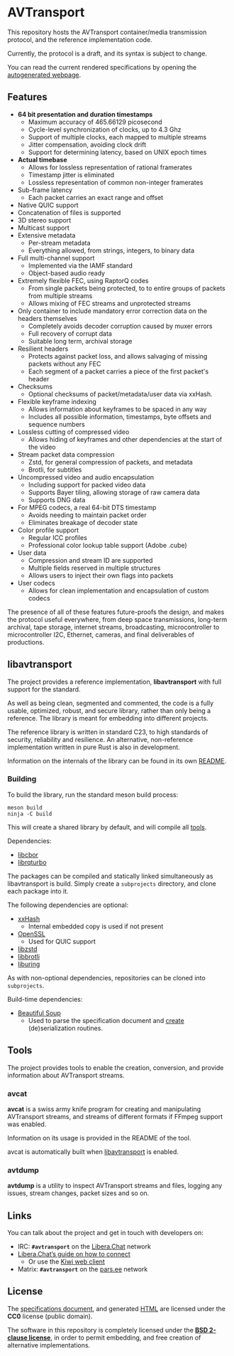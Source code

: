 # AVTransport

This repository hosts the AVTransport container/media transmission protocol, and the reference implementation code.

Currently, the protocol is a draft, and its syntax is subject to change.

You can read the current rendered specifications by opening the [autogenerated webpage](https://cyanreg.github.io/avtransport/).

## Features

 - **64 bit presentation and duration timestamps**
   * Maximum accuracy of 465.66129 picosecond
   * Cycle-level synchronization of clocks, up to 4.3 Ghz
   * Support of multiple clocks, each mapped to multiple streams
   * Jitter compensation, avoiding clock drift
   * Support for determining latency, based on UNIX epoch times
 - **Actual timebase**
   * Allows for lossless representation of rational framerates
   * Timestamp jitter is eliminated
   * Lossless representation of common non-integer framerates
 - Sub-frame latency
   * Each packet carries an exact range and offset
 - Native QUIC support
 - Concatenation of files is supported
 - 3D stereo support
 - Multicast support
 - Extensive metadata
   * Per-stream metadata
   * Everything allowed, from strings, integers, to binary data
 - Full multi-channel support
   * Implemented via the IAMF standard
   * Object-based audio ready
 - Extremely flexible FEC, using RaptorQ codes
   * From single packets being protected, to to entire groups of packets from multiple streams
   * Allows mixing of FEC streams and unprotected streams
 - Only container to include mandatory error correction data on the headers themselves
   * Completely avoids decoder corruption caused by muxer errors
   * Full recovery of corrupt data
   * Suitable long term, archival storage
 - Resilient headers
   * Protects against packet loss, and allows salvaging of missing packets without any FEC
   * Each segment of a packet carries a piece of the first packet's header
 - Checksums
   * Optional checksums of packet/metadata/user data via xxHash.
 - Flexible keyframe indexing
   * Allows information about keyframes to be spaced in any way
   * Includes all possible information, timestamps, byte offsets and sequence numbers
 - Lossless cutting of compressed video
   * Allows hiding of keyframes and other dependencies at the start of the video
 - Stream packet data compression
   * Zstd, for general compression of packets, and metadata
   * Brotli, for subtitles
 - Uncompressed video and audio encapsulation
   * Including support for packed video data
   * Supports Bayer tiling, allowing storage of raw camera data
   * Supports DNG data
 - For MPEG codecs, a real 64-bit DTS timestamp
   * Avoids needing to maintain packet order
   * Eliminates breakage of decoder state
 - Color profile support
   * Regular ICC profiles
   * Professional color lookup table support (Adobe .cube)
 - User data
   * Compression and stream ID are supported
   * Multiple fields reserved in multiple structures
   * Allows users to inject their own flags into packets
 - User codecs
   * Allows for clean implementation and encapsulation of custom codecs

The presence of all of these features future-proofs the design, and makes the protocol useful everywhere,
from deep space transmissions, long-term archival, tape storage, internet streams, broadcasting,
microcontroller to microcontroller I2C, Ethernet, cameras, and final deliverables of productions.

## libavtransport

The project provides a reference implementation, **libavtransport** with full support for the standard.

As well as being clean, segmented and commented, the code is a fully usable, optimized, robust, and secure
library, rather than only being a reference. The library is meant for embedding into different projects.

The reference library is written in standard C23, to high standards of security, reliability and resilience.
An alternative, non-reference implementation written in pure Rust is also in development.

Information on the internals of the library can be found in its own [README](libavtransport/README.md).

### Building

To build the library, run the standard meson build process:

```
meson build
ninja -C build
```

This will create a shared library by default, and will compile all [tools](#tools).

Dependencies:
 - [libcbor](https://github.com/PJK/libcbor)
 - [librqturbo](https://github.com/cyanreg/rqturbo)

The packages can be compiled and statically linked simultaneously as libavtransport is build.
Simply create a `subprojects` directory, and clone each package into it.

The following dependencies are optional:
 - [xxHash](https://github.com/Cyan4973/xxHash)
   * Internal embedded copy is used if not present
 - [OpenSSL](https://github.com/openssl/openssl)
   * Used for QUIC support
 - [libzstd](https://github.com/facebook/zstd)
 - [libbrotli](https://github.com/google/brotli)
 - [liburing](https://github.com/axboe/liburing)

As with non-optional dependencies, repositories can be cloned into `subprojects`.

Build-time dependencies:
 - [Beautiful Soup](https://www.crummy.com/software/BeautifulSoup/)
   * Used to parse the specification document and [create](libavtransport/tools/spec2c.py) (de)serialization routines.

## Tools

The project provides tools to enable the creation, conversion, and provide information
about AVTransport streams.

### avcat

**avcat** is a swiss army knife program for creating and manipulating AVTransport streams,
and streams of different formats if FFmpeg support was enabled.

Information on its usage is provided in the README of the tool.

avcat is automatically built when [libavtransport](#libavtransport) is enabled.

### avtdump

**avtdump** is a utility to inspect AVTransport streams and files, logging any issues,
stream changes, packet sizes and so on.

## Links

You can talk about the project and get in touch with developers on:
 - IRC: **`#avtransport`** on the [Libera.Chat](ircs://irc.libera.chat:6697) network
  - [Libera.Chat’s guide on how to connect](https://libera.chat/guides/connect)
    - Or use the [Kiwi web client](https://kiwiirc.com/nextclient/irc.libera.chat/?#avtransport)
 - Matrix: **`#avtransport`** on the [pars.ee](https://matrix.to/#/#avtransport:pars.ee) network

## License

The [specifications document](draft-avtransport-spec.bs), and generated [HTML](https://cyanreg.github.io/avtransport/)
are licensed under the **CC0** license (public domain).

The software in this repository is completely licensed under the [**BSD 2-clause license**](LICENSE.md),
in order to permit embedding, and free creation of alternative implementations.
